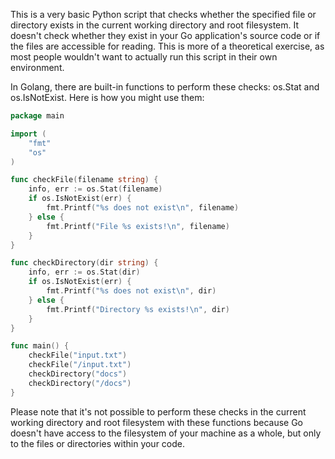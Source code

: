 This is a very basic Python script that checks whether the specified file or directory exists in the current working directory and root filesystem. It doesn't check whether they exist in your Go application's source code or if the files are accessible for reading. This is more of a theoretical exercise, as most people wouldn't want to actually run this script in their own environment.

In Golang, there are built-in functions to perform these checks: os.Stat and os.IsNotExist. Here is how you might use them:

```go
package main

import (
    "fmt"
    "os"
)

func checkFile(filename string) {
    info, err := os.Stat(filename)
    if os.IsNotExist(err) {
        fmt.Printf("%s does not exist\n", filename)
    } else {
        fmt.Printf("File %s exists!\n", filename)
    }
}

func checkDirectory(dir string) {
    info, err := os.Stat(dir)
    if os.IsNotExist(err) {
        fmt.Printf("%s does not exist\n", dir)
    } else {
        fmt.Printf("Directory %s exists!\n", dir)
    }
}

func main() {
    checkFile("input.txt")
    checkFile("/input.txt")
    checkDirectory("docs")
    checkDirectory("/docs")
}
```

Please note that it's not possible to perform these checks in the current working directory and root filesystem with these functions because Go doesn't have access to the filesystem of your machine as a whole, but only to the files or directories within your code.
